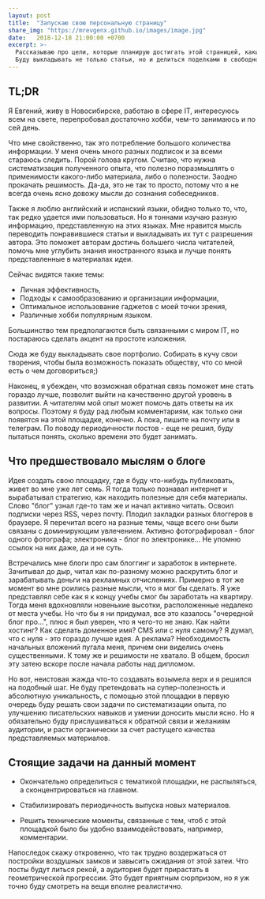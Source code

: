 ```yaml
---
layout: post
title:  "Запускаю свою персональную страницу"
share_img: "https://mrevgenx.github.io/images/image.jpg"
date:   2018-12-18 21:00:00 +0700
excerpt: >-
  Рассказываю про цели, которые планирую достигать этой страницей, какие темы буду освещать в статьях.
  Буду выкладывать не только статьи, но и делиться поделками в свободное от работы время.
---
```

## TL;DR

Я Евгений, живу в Новосибирске, работаю в сфере IT, интересуюсь всем на свете, перепробовал достаточно хобби, чем-то занимаюсь и по сей день.

Что мне свойственно, так это потребление большого количества информации. У меня очень много разных подписок и за всеми стараюсь следить. Порой голова кругом. Считаю, что нужна систематизация полученного опыта, что полезно поразмышлять о применимости какого-либо материала, либо о полезности. Заодно прокачать решимость. Да-да, это не так то просто, потому что я не всегда очень ясно довожу мысли до сознания собеседников.

Также я люблю английский и испанский языки, обидно только то, что, так редко удается ими пользоваться. Но я тоннами изучаю разную информацию, представленную на этих языках. Мне нравится мысль переводить понравившиеся статьи и выкладывать их тут с разрешения автора. Это поможет авторам достичь большего числа читателей, помочь мне углубить знания иностранного языка и лучше понять представленные в материалах идеи.

Сейчас видятся такие темы:

- Личная эффективность,
- Подходы к самообразованию и организации информации,
- Оптимальное использование гаджетов с моей точки зрения,
- Различные хобби популярным языком.

Большинство тем предполагаются быть связанными с миром IT, но постараюсь сделать акцент на простоте изложения.

Сюда же буду выкладывать свое портфолио. Собирать в кучу свои творения, чтобы была возможность показать обществу, что со мной есть о чем договориться;)

Наконец, я убежден, что возможная обратная связь поможет мне стать гораздо лучше, позволит выйти на качественно другой уровень в развитии. А читателям мой опыт может помочь дать ответы на их вопросы. Поэтому я буду рад любым комментариям, как только они появятся на этой площадке, конечно. А пока, пишите на почту или в телеграм. По поводу периодичности постов - еще не решил, буду пытаться понять, сколько времени это будет занимать.

## Что предшествовало мыслям о блоге

Идея создать свою площадку, где я буду что-нибудь публиковать, живет во мне уже лет семь. Я тогда только познавал интернет и вырабатывал стратегию, как находить полезные для себя материалы. Слово "блог" узнал где-то там же и начал активно читать. Освоил подписки через RSS, через почту. Плодил закладки разных блоггеров в браузере. Я перечитал всего на разные темы, чаще всего они были связаны с доминирующим увлечением. Активно фотографировал - блог одного фотографа; электроника - блог по электронике... Не упомню ссылок на них даже, да и не суть.

Встречались мне блоги про сам блоггинг и заработок в интернете. Зачитывал до дыр, читал как по-разному можно раскрутить блог и зарабатывать деньги на рекламных отчислениях. Примерно в тот же момент во мне роились разные мысли, что я мог бы сделать. Я уже представлял себе как я к концу учебы смог бы заработать на квартиру. Тогда меня вдохновляли новенькие высотки, расположенные недалеко от места учебы. Но что бы я ни придумал, все это казалось "очередной блог про...", плюс я был уверен, что я чего-то не знаю. Как найти хостинг? Как сделать доменное имя? CMS или с нуля самому? Я думал, что с нуля - это гораздо лучше идея. А реклама? Необходимость начальных вложений пугала меня, причем они виделись очень существенными. К тому же и решимости не хватало. В общем, бросил эту затею вскоре после начала работы над дипломом.

Но вот, неистовая жажда что-то создавать возымела верх и я решился на подобный шаг. Не буду претендовать на супер-полезность и абсолютную уникальность, с помощью этой площадки в первую очередь буду решать свои задачи по систематизации опыта, по улучшению писательских навыков и умении доносить мысли ясно. Но я обязательно буду прислушиваться к обратной связи и желаниям аудитории, и расти органически за счет растущего качества представляемых материалов.

## Стоящие задачи на данный момент

- Окончательно определиться с тематикой площадки, не распыляться, а сконцентрироваться на главном.

- Стабилизировать периодичность выпуска новых материалов.

- Решить технические моменты, связанные с тем, чтоб с этой площадкой было бы удобно взаимодействовать, например, комментарии.

Напоследок скажу откровенно, что так трудно воздержаться от постройки воздушных замков и завысить ожидания от этой затеи. Что посты будут литься рекой, а аудитория будет прирастать в геометрической прогрессии. Это будет приятным сюрпризом, но я уж точно буду смотреть на вещи вполне реалистично.
